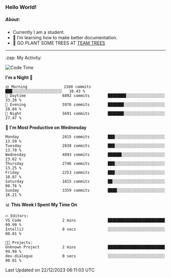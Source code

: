 ### Hello World!

##### About:
- Currently I am a student.
- 🌱 I’m learning how to make better documentation.
- 🌱 GO PLANT SOME TREES AT [TEAM TREES](https://teamtrees.org/)

---
  <summary>:zap: My Activity:</summary>
  
<!--START_SECTION:waka-->
![Code Time](http://img.shields.io/badge/Code%20Time-1%2C267%20hrs%2050%20mins-blue)

**I'm a Night 🦉** 

```text
🌞 Morning                2160 commits        ███░░░░░░░░░░░░░░░░░░░░░░   10.43 % 
🌆 Daytime                6892 commits        ████████░░░░░░░░░░░░░░░░░   33.26 % 
🌃 Evening                5976 commits        ███████░░░░░░░░░░░░░░░░░░   28.84 % 
🌙 Night                  5691 commits        ███████░░░░░░░░░░░░░░░░░░   27.47 % 
```
📅 **I'm Most Productive on Wednesday** 

```text
Monday                   2815 commits        ███░░░░░░░░░░░░░░░░░░░░░░   13.59 % 
Tuesday                  2838 commits        ███░░░░░░░░░░░░░░░░░░░░░░   13.70 % 
Wednesday                4893 commits        ██████░░░░░░░░░░░░░░░░░░░   23.62 % 
Thursday                 2746 commits        ███░░░░░░░░░░░░░░░░░░░░░░   13.25 % 
Friday                   2253 commits        ███░░░░░░░░░░░░░░░░░░░░░░   10.87 % 
Saturday                 1815 commits        ██░░░░░░░░░░░░░░░░░░░░░░░   08.76 % 
Sunday                   3359 commits        ████░░░░░░░░░░░░░░░░░░░░░   16.21 % 
```


📊 **This Week I Spent My Time On** 

```text
🔥 Editors: 
VS Code                  2 mins              █████████████████████████   99.99 % 
IntelliJ                 0 secs              ░░░░░░░░░░░░░░░░░░░░░░░░░   00.01 % 

🐱‍💻 Projects: 
Unknown Project          2 mins              █████████████████████████   99.99 % 
dev-dialogue             0 secs              ░░░░░░░░░░░░░░░░░░░░░░░░░   00.01 % 
```


 Last Updated on 22/12/2023 06:11:03 UTC
<!--END_SECTION:waka-->
